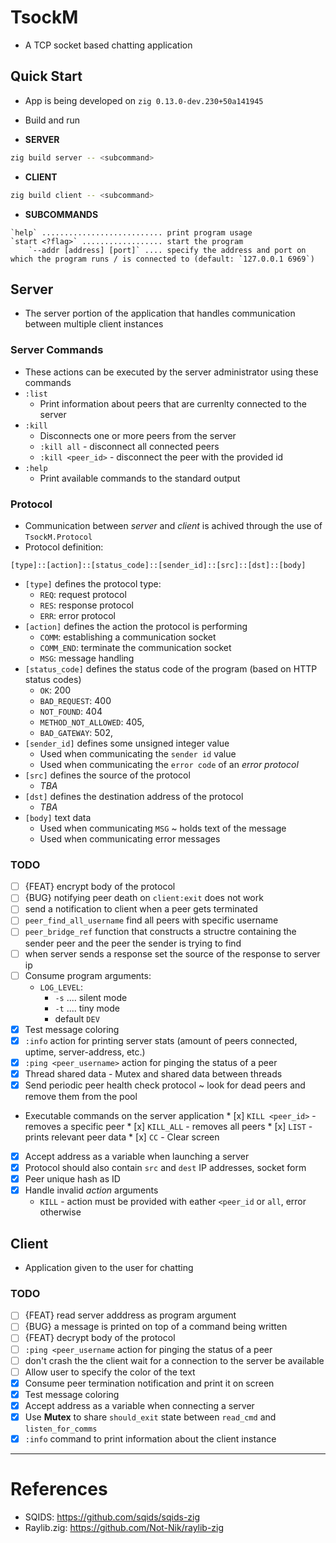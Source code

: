 # TsockM

* A TCP socket based chatting application

## Quick Start

* App is being developed on ``zig 0.13.0-dev.230+50a141945``

* Build and run
* **SERVER**
```bash
zig build server -- <subcommand>
```
* **CLIENT**
```bash
zig build client -- <subcommand>
```

* **SUBCOMMANDS**
```
`help` ........................... print program usage
`start <?flag>` .................. start the program
    `--addr [address] [port]` .... specify the address and port on which the program runs / is connected to (default: `127.0.0.1 6969`)
```

## Server

* The server portion of the application that handles communication between multiple client instances

### Server Commands
* These actions can be executed by the server administrator using these commands
* `:list`
    * Print information about peers that are currenlty connected to the server
* `:kill`
    * Disconnects one or more peers from the server
    * `:kill all` - disconnect all connected peers
    * `:kill <peer_id>` - disconnect the peer with the provided id
* `:help`
    * Print available commands to the standard output

### Protocol

* Communication between *server* and *client* is achived through the use of `TsockM.Protocol` 
* Protocol definition:
```
[type]::[action]::[status_code]::[sender_id]::[src]::[dst]::[body]
```
* `[type]` defines the protocol type:
    * `REQ`: request protocol
    * `RES`: response protocol
    * `ERR`: error protocol
* `[action]` defines the action the protocol is performing
    * `COMM`: establishing a communication socket
    * `COMM_END`: terminate the communication socket
    * `MSG`: message handling 
* `[status_code]` defines the status code of the program (based on HTTP status codes)
    * `OK`: 200
    * `BAD_REQUEST`: 400
    * `NOT_FOUND`: 404
    * `METHOD_NOT_ALLOWED`: 405,
    * `BAD_GATEWAY`: 502,
* `[sender_id]` defines some unsigned integer value
    * Used when communicating the `sender id` value
    * Used when communicating the `error code` of an *error protocol*
* `[src]` defines the source of the protocol
    * *TBA*
* `[dst]` defines the destination address of the protocol
    * *TBA*
* `[body]` text data
    * Used when communicating `MSG` ~ holds text of the message
    * Used when communicating error messages

### TODO

* [ ] {FEAT} encrypt body of the protocol
* [ ] {BUG} notifying peer death on `client:exit` does not work
* [ ] send a notification to client when a peer gets terminated
* [ ] `peer_find_all_username` find all peers with specific username
* [ ] `peer_bridge_ref` function that constructs a structre containing the sender peer and the peer the sender is trying to find
* [ ] when server sends a response set the source of the response to server ip
* [ ] Consume program arguments:
    * `LOG_LEVEL`:
        * `-s` .... silent mode
        * `-t` .... tiny mode
        * default `DEV`
* [x] Test message coloring
* [x] `:info` action for printing server stats (amount of peers connected, uptime, server-address, etc.)
* [x] `:ping <peer_username>` action for pinging the status of a peer
* [x] Thread shared data - Mutex and shared data between threads
* [x] Send periodic peer health check protocol ~ look for dead peers and remove them from the pool
* Executable commands on the server application
        * [x] `KILL <peer_id>` - removes a specific peer
        * [x] `KILL_ALL`       - removes all peers
        * [x] `LIST`           - prints relevant peer data
        * [x] `CC`             - Clear screen
* [x] Accept address as a variable when launching a server
* [x] Protocol should also contain `src` and `dest` IP addresses, socket form
* [x] Peer unique hash as ID 
* [x] Handle invalid *action* arguments
    * `KILL` - action must be provided with eather `<peer_id` or `all`, error otherwise 

## Client

* Application given to the user for chatting
    
### TODO

* [ ] {FEAT} read server adddress as program argument
* [ ] {BUG} a message is printed on top of a command being written
* [ ] {FEAT} decrypt body of the protocol
* [ ] `:ping <peer_username` action for pinging the status of a peer
* [ ] don't crash the the client wait for a connection to the server be available
* [ ] Allow user to specify the color of the text
* [x] Consume peer termination notification and print it on screen
* [x] Test message coloring
* [x] Accept address as a variable when connecting a server
* [x] Use **Mutex** to share `should_exit` state between `read_cmd` and `listen_for_comms`
* [x] `:info` command to print information about the client instance

---

# References

* SQIDS: https://github.com/sqids/sqids-zig
* Raylib.zig: https://github.com/Not-Nik/raylib-zig
